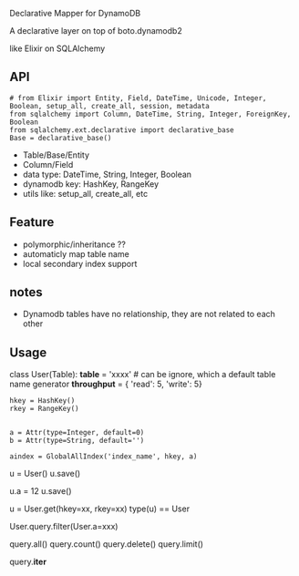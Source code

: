 
Declarative Mapper for DynamoDB

A declarative layer on top of boto.dynamodb2

like Elixir on SQLAlchemy

## API

```
# from Elixir import Entity, Field, DateTime, Unicode, Integer, Boolean, setup_all, create_all, session, metadata
from sqlalchemy import Column, DateTime, String, Integer, ForeignKey, Boolean
from sqlalchemy.ext.declarative import declarative_base
Base = declarative_base()
```
- Table/Base/Entity
- Column/Field
- data type: DateTime, String, Integer, Boolean
- dynamodb key: HashKey, RangeKey
- utils like: setup_all, create_all, etc

## Feature
- polymorphic/inheritance ??
- automaticly map table name
- local secondary index support

## notes

- Dynamodb tables have no relationship, they are not related to each other

## Usage

class User(Table):
    __table__ = 'xxxx' # can be ignore, which a default table name generator
    __throughput__ = { 'read': 5, 'write': 5}
    
    hkey = HashKey()
    rkey = RangeKey()


    a = Attr(type=Integer, default=0)
    b = Attr(type=String, default='')

    aindex = GlobalAllIndex('index_name', hkey, a)

u = User()
u.save()

u.a = 12
u.save()

u = User.get(hkey=xx, rkey=xx)
type(u) == User 

User.query.filter(User.a=xxx)

query.all()
query.count()
query.delete()
query.limit()

query.__iter__




